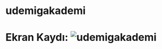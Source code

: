 # udemigakademi

# Ekran Kaydı: ![udemigakademi](https://github.com/beysatavli/udemigakademi/assets/164610384/cef0a0de-9f56-48f8-b41a-f384ac0acaf1)

